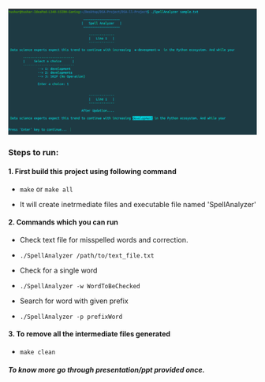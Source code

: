 ![image](./output-images/image5.png?raw=true "SpellAnalyzer")

### Steps to run:

#### 1. First build this project using following command

   - ``` make ```  or   ``` make all ```

   - It will create inetrmediate files and executable file named 'SpellAnalyzer'

#### 2. Commands which you can run

   - Check text file for misspelled words and correction.
   - ``` ./SpellAnalyzer /path/to/text_file.txt ```

   - Check for a single word
   - ``` ./SpellAnalyzer -w WordToBeChecked ```

   - Search for word with given prefix
   - ``` ./SpellAnalyzer -p prefixWord ```

#### 3. To remove all the intermediate files generated

   - ``` make clean ```




##### To know more go through presentation/ppt provided once.
